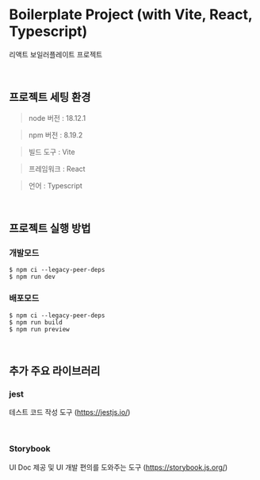 # Boilerplate Project (with Vite, React, Typescript)

리액트 보일러플레이트 프로젝트

</br>

## 프로젝트 세팅 환경

> node 버전 : 18.12.1

> npm 버전 : 8.19.2

> 빌드 도구 : Vite

> 프레임워크 : React

> 언어 : Typescript

</br>

## 프로젝트 실행 방법

### 개발모드

```shell
$ npm ci --legacy-peer-deps
$ npm run dev
```

### 배포모드

```shell
$ npm ci --legacy-peer-deps
$ npm run build
$ npm run preview
```

</br>

## 추가 주요 라이브러리

### jest

테스트 코드 작성 도구 (https://jestjs.io/)

</br>

### Storybook

UI Doc 제공 및 UI 개발 편의를 도와주는 도구 (https://storybook.js.org/)
